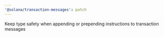 ```yaml
---
'@solana/transaction-messages': patch
---
```


Keep type safety when appending or prepending instructions to transaction messages
